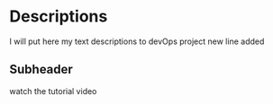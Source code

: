 # Descriptions

I will put here my text descriptions to devOps project
 new line added

## Subheader

watch the tutorial video